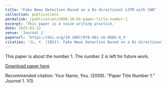```yaml
---
title: "Fake News Detection Based on a Bi-directional LSTM with CNN"
collection: publications
permalink: /publication/2009-10-01-paper-title-number-1
excerpt: 'This paper is a naive writing practice.'
date: 2022-01-12
venue: 'Journal 1'
paperurl: 'https://doi.org/10.1007/978-981-16-8885-0_4'
citation: 'Ji, Y. (2021). Fake News Detection Based on a Bi-directional LSTM with CNN. In: Cao, W., Ozcan, A., Xie, H., Guan, B. (eds) Computing and Data Science. CONF-CDS 2021. Communications in Computer and Information Science, vol 1513. Springer, Singapore. https://doi.org/10.1007/978-981-16-8885-0_4'
---
```

This paper is about the number 1. The number 2 is left for future work.

[Download paper here](http://academicpages.github.io/files/paper1.pdf)

Recommended citation: Your Name, You. (2009). "Paper Title Number 1." <i>Journal 1</i>. 1(1).